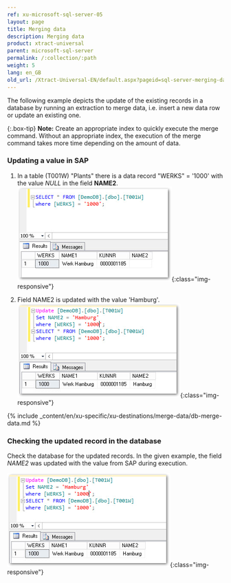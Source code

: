 ```yaml
---
ref: xu-microsoft-sql-server-05
layout: page
title: Merging data
description: Merging data
product: xtract-universal
parent: microsoft-sql-server
permalink: /:collection/:path
weight: 5
lang: en_GB
old_url: /Xtract-Universal-EN/default.aspx?pageid=sql-server-merging-data
---
```


The following example depicts the update of the existing records in a database by running an extraction to merge data, i.e. insert a new data row or update an existing one. 

{:.box-tip}
**Note:** Create an appropriate index to quickly execute the merge command. Without an appropriate index, the execution of the merge command takes more time depending on the amount of data. 

### Updating a value in SAP
1. In a table (T001W) "Plants" there is a data record "WERKS" = '1000' with the value *NULL* in the field **NAME2**.
![MSSql-Select-Before-Merge](/img/content/MSSql-Select-Before-Merge.png){:class="img-responsive"}

2. Field NAME2 is updated with the value 'Hamburg'.
![MSSql-Update-Merge-Example-Data](/img/content/MSSql-Update-Merge-Example-Data.png){:class="img-responsive"}

{% include _content/en/xu-specific/xu-destinations/merge-data/db-merge-data.md  %}

### Checking the updated record in the database
Check the database for the updated records. In the given example, the field *NAME2* was updated with the value from SAP during execution.

![MSSql-Select-After-Merge](/img/content/MSSql-Update-Merge-Example-Data.png){:class="img-responsive"}
